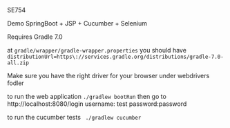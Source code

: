 SE754

Demo SpringBoot + JSP + Cucumber + Selenium

Requires Gradle 7.0


at `gradle/wrapper/gradle-wrapper.properties`
you should have
`distributionUrl=https\://services.gradle.org/distributions/gradle-7.0-all.zip`

Make sure you have the right driver for your browser under webdrivers fodler

to run the web application
`./gradlew bootRun`
then go to http://localhost:8080/login
username: test password:password

to run the cucumber tests
` ./gradlew cucumber`
